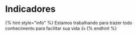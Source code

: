 # Indicadores

{% hint style="info" %}
Estamos trabalhando para trazer todo conhecimento para facilitar sua vida 👍
{% endhint %}
